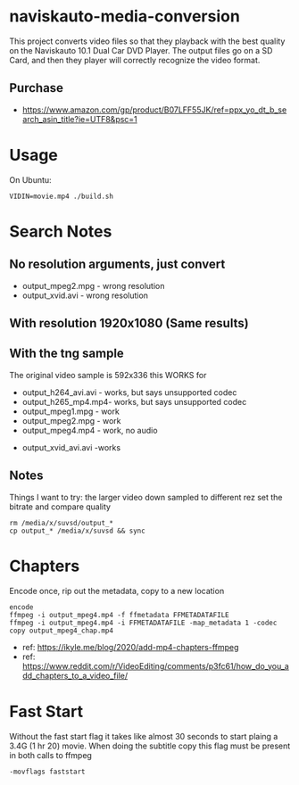 # naviskauto-media-conversion
This project converts video files so that they playback with the best quality on the Naviskauto 10.1 Dual Car DVD Player. The output
files go on a SD Card, and then they player will correctly recognize the video format.

## Purchase
* https://www.amazon.com/gp/product/B07LFF55JK/ref=ppx_yo_dt_b_search_asin_title?ie=UTF8&psc=1

# Usage
On Ubuntu:

```
VIDIN=movie.mp4 ./build.sh
```


# Search Notes

## No resolution arguments, just convert
* output_mpeg2.mpg - wrong resolution
* output_xvid.avi - wrong resolution

## With resolution 1920x1080  (Same results)

## With the tng sample
The original video sample is 592x336
this WORKS for

* output_h264_avi.avi - works, but says unsupported codec
* output_h265_mp4.mp4- works, but says unsupported codec
* output_mpeg1.mpg - work
* output_mpeg2.mpg - work
* output_mpeg4.mp4 - work, no audio
- output_xvid_avi.avi -works

## Notes
Things I want to try:
the larger video down sampled to different rez
set the bitrate and compare quality


```
rm /media/x/suvsd/output_*
cp output_* /media/x/suvsd && sync
```

# Chapters

Encode once, rip out the metadata, copy to a new location

```
encode
ffmpeg -i output_mpeg4.mp4 -f ffmetadata FFMETADATAFILE
ffmpeg -i output_mpeg4.mp4 -i FFMETADATAFILE -map_metadata 1 -codec copy output_mpeg4_chap.mp4
```

* ref: https://ikyle.me/blog/2020/add-mp4-chapters-ffmpeg
* ref: https://www.reddit.com/r/VideoEditing/comments/p3fc61/how_do_you_add_chapters_to_a_video_file/

# Fast Start
Without the fast start flag it takes like almost 30 seconds to start plaing a 3.4G (1 hr 20) movie. When doing the subtitle copy this flag must be present in both calls to ffmpeg

```
-movflags faststart
```
